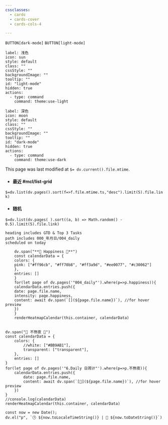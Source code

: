 ```yaml
---
cssclasses:
  - cards
  - cards-cover
  - cards-cols-4

---
```

`BUTTON[dark-mode]` `BUTTON[light-mode]`

```meta-bind-button
label: 浅色
icon: sun
style: default
class: ""
cssStyle: ""
backgroundImage: ""
tooltip: ""
id: "light-mode"
hidden: true
actions:
  - type: command
    command: theme:use-light

```

```meta-bind-button
label: 深色
icon: moon
style: default
class: ""
cssStyle: ""
backgroundImage: ""
tooltip: ""
id: "dark-mode"
hidden: true
actions:
  - type: command
    command: theme:use-dark

```
This page was last modified at `$= dv.current().file.mtime`.

- #### 最近 #mcl/list-grid
`$=dv.list(dv.pages().sort(f=>f.file.mtime.ts,"desc").limit(5).file.link)`
- #### 随机
 `$=dv.list(dv.pages( ).sort((a, b) => Math.random() - 0.5).limit(5).file.link)`

```tasks
heading includes GTD & Top 3 Tasks
path includes 000_年月日/004_daily
scheduled on today
```

```dataviewjs
	dv.span("**🎉 Happiness 🎉**")
	const calendarData = {
	colors: {
	pink: ["#ff96cb", "#ff70b8", "#ff3a9d", "#ee0077", "#c30062"]
	},
	entries: []
	}
	for(let page of dv.pages('"004_daily"').where(p=>p.happiness)){
	calendarData.entries.push({
	date: page.file.name,
	intensity: page.happiness,
	content: await dv.span(`[](${page.file.name})`), //for hover preview
	})
	}
	renderHeatmapCalendar(this.container, calendarData)
	
```


```dataviewjs
dv.span("🌙 不熬夜 🌟")
const calendarData = {
    colors: {
        //white: ["#BB9AB1"],
        transparent: ["transparent"],
    },
    entries: []
}
for(let page of dv.pages('"6.Daily 日周计"').where(p=>p.不熬夜)){
    calendarData.entries.push({
        date: page.file.name,
        content: await dv.span(`[🌙](${page.file.name})`), //for hover preview
    }) 
}
//console.log(calendarData)
renderHeatmapCalendar(this.container, calendarData)
```


```dataviewjs
const now = new Date();
dv.el("p", `🕒 ${now.toLocaleTimeString()} | 📅 ${now.toDateString()}`)
```

